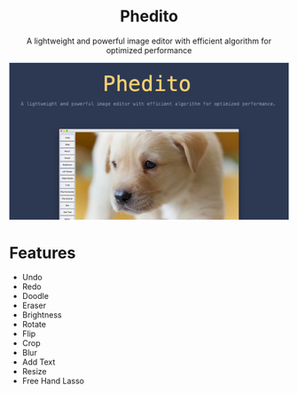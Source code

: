 <h1 align="center">Phedito</h1>
<p align="center">A lightweight and powerful image editor with efficient algorithm for optimized performance</p>
<p align="center">
    <img src="/assets/Phedito.png" alt="Phedito" />
</p>


# Features
- Undo
- Redo
- Doodle
- Eraser
- Brightness
- Rotate
- Flip
- Crop
- Blur
- Add Text
- Resize
- Free Hand Lasso
